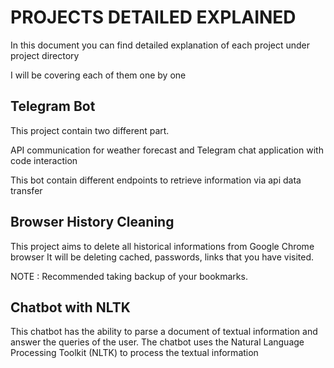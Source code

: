 # PROJECTS DETAILED EXPLAINED
In this document you can find detailed explanation of each project under project directory

I will be covering each of them one by one

## Telegram Bot
This project contain two different part. 

API communication for weather forecast and Telegram chat application with code interaction

This bot contain different endpoints to retrieve information via api data transfer
## Browser History Cleaning
This project aims to delete all historical informations from Google Chrome browser
It will be deleting cached, passwords, links that you have visited.

NOTE : Recommended taking backup of your bookmarks.

## Chatbot with NLTK
This chatbot has the ability to parse a document of textual information and answer the queries of the user. The chatbot uses the Natural Language Processing Toolkit (NLTK) to process the textual information